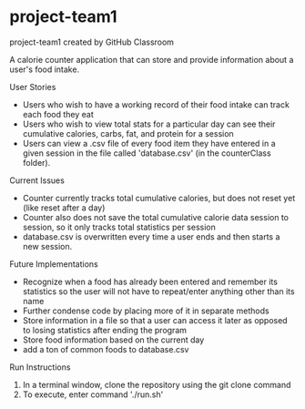# project-team1
project-team1 created by GitHub Classroom

A calorie counter application that can store and provide information
about a user's food intake. 

User Stories
- Users who wish to have a working record of their food intake can track each food they eat
- Users who wish to view total stats for a particular day can see their cumulative calories,
  carbs, fat, and protein for a session
- Users can view a .csv file of every food item they have entered in a given session in the file called 'database.csv' (in the counterClass folder).  
  
Current Issues
- Counter currently tracks total cumulative calories, but does not reset yet (like reset after a day)
- Counter also does not save the total cumulative calorie data session to session, so it only tracks total statistics per session
- database.csv is overwritten every time a user ends and then starts a new session. 
 
Future Implementations
- Recognize when a food has already been entered and remember its statistics so the user
  will not have to repeat/enter anything other than its name
- Further condense code by placing more of it in separate methods
- Store information in a file so that a user can access it later as opposed to losing
  statistics after ending the program
- Store food information based on the current day
- add a ton of common foods to database.csv
  
Run Instructions
  1. In a terminal window, clone the repository using the git clone command
  2. To execute, enter command './run.sh'
